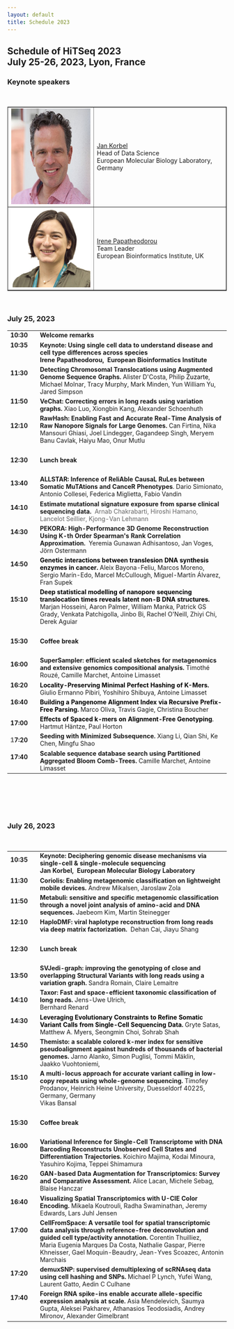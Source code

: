 ```yaml
---
layout: default
title: Schedule 2023
---
```



<div class="box">
  <h2>Schedule of HiTSeq 2023<br />July 25-26, 2023, Lyon, France</h2>


  <h3>Keynote speakers</h3>
  <br />
  <table width="100%" border="1">
    <tbody>
      <tr>
        <td><img src="images/korbel.jpg" alt="Jan Korbel" title="Jan Korbel"
                 style="width: 220px; height: 220px;" /><br />
        </td>
        <td><a href="https://www.embl.org/groups/korbel/">Jan Korbel</a><br />
          Head of Data Science<br />
          European Molecular Biology Laboratory, Germany</td>
      </tr>
      <tr>
        <td><img src="images/irene.jpg" alt="Irene Papatheodorou" title="Irene Papatheodorou" /><br />
        </td>
        <td><a href="https://www.ebi.ac.uk/people/person/irene-papatheodorou/">Irene
            Papatheodorou</a><br />
          <span style="color: #222222;"></span>Team Leader<br />
          European Bioinformatics Institute, UK</td>
      </tr>
    </tbody>
  </table>
  <p><br />
  </p>
  <h3>July 25, 2023</h3>
  <table style="width: 100%;" border="0">
    <tbody>
      <tr>
        <td><strong>10:30</strong></td>
        <td><br />
        </td>
        <td><strong>Welcome remarks</strong></td>
      </tr>
      <tr>
        <td><strong>10:35<br />
            <br />
            <br />
        </strong></td>
        <td><br />
        </td>
        <td><strong>Keynote: </strong><strong>Using single cell data to
            understand disease and cell type differences across species<br />
            Irene Papatheodorou,  European Bioinformatics Institute<br />
        </strong></td>
      </tr>
      <tr>
        <td><strong>11:30<br />
            <br />
            <br />
        </strong></td>
        <td><br />
        </td>
        <td><strong>Detecting Chromosomal Translocations using Augmented
            Genome Sequence Graphs.</strong> Alister D'Costa, Philip <span
								       style="color: black;">Zuzarte</span>, Michael Molnar, Tracy
          Murphy, Mark Minden, Yun William Yu, <br />
          Jared Simpson</td>
      </tr>
      <tr>
        <td><strong>11:50<br />
            <br />
        </strong></td>
        <td><br />
        </td>
        <td><strong>VeChat: Correcting errors in long reads using
            variation graphs.</strong> Xiao Luo, Xiongbin Kang,
          Alexander Schoenhuth</td>
      </tr>
      <tr>
        <td><strong>12:10<br />
            <br />
        </strong></td>
        <td><br />
        </td>
        <td><strong>RawHash: Enabling Fast and Accurate Real-Time
            Analysis of Raw Nanopore Signals for Large Genomes.</strong>
          Can Firtina, Nika Mansouri Ghiasi, Joel Lindegger, Gagandeep
          Singh, Meryem Banu Cavlak, Haiyu Mao, Onur Mutlu</td>
      </tr>
      <tr>
        <td><strong><br />
        </strong></td>
        <td><br />
        </td>
        <td><br />
        </td>
      </tr>
      <tr>
        <td><strong>12:30</strong></td>
        <td><br />
        </td>
        <td><strong>Lunch break</strong></td>
      </tr>
      <tr>
        <td><strong><br />
        </strong></td>
        <td><br />
        </td>
        <td><br />
        </td>
      </tr>
      <tr>
        <td><strong>13:40<br />
            <br />
        </strong></td>
        <td><br />
        </td>
        <td><strong>ALLSTAR: Inference of ReliAble CausaL RuLes between
            Somatic MuTAtions and CanceR Phenotypes</strong>. Dario
          Simionato, Antonio Collesei, Federica Miglietta, Fabio Vandin</td>
      </tr>
      <tr>
        <td><strong>14:10<br />
            <br />
        </strong></td>
        <td><br />
        </td>
        <td><strong>Estimate mutational signature exposure from sparse
            clinical sequencing data.  </strong><span style="color: #656565;">Arnab
            Chakrabarti, Hiroshi Hamano, Lancelot Seillier, Kjong-Van
            Lehmann</span><strong></strong></td>
      </tr>
      <tr>
        <td><strong>14:30<br />
            <br />
            <br />
        </strong></td>
        <td><br />
        </td>
        <td><strong>PEKORA: High-Performance 3D Genome Reconstruction
            Using K-th Order Spearman's Rank Correlation Approximation. </strong>
          Yeremia Gunawan Adhisantoso, Jan Voges, Jörn Ostermann</td>
      </tr>
      <tr>
        <td><strong>14:50<br />
            <br />
            <br />
        </strong></td>
        <td><br />
        </td>
        <td><strong style="color: black;">Genetic interactions between
            translesion DNA synthesis enzymes in cancer.</strong> Aleix
          Bayona-Feliu, Marcos Moreno, Sergio Marín-Edo, Marcel
          McCullough, Miguel-Martín Álvarez, Fran Supek</td>
      </tr>
      <tr>
        <td><strong>15:10<br />
            <br />
            <br />
        </strong></td>
        <td><br />
        </td>
        <td><strong style="color: black;">Deep statistical modelling of
            nanopore sequencing translocation times reveals latent non-B
            DNA structures.</strong> Marjan Hosseini, Aaron Palmer,
          William Manka, Patrick GS Grady, Venkata Patchigolla, Jinbo
          Bi, Rachel O'Neill, Zhiyi Chi, Derek Aguiar</td>
      </tr>
      <tr>
        <td><strong><br />
        </strong></td>
        <td><br />
        </td>
        <td><br />
        </td>
      </tr>
      <tr>
        <td><strong>15:30</strong></td>
        <td><br />
        </td>
        <td><strong>Coffee break</strong></td>
      </tr>
      <tr>
        <td><strong><br />
        </strong></td>
        <td><br />
        </td>
        <td><br />
        </td>
      </tr>
      <tr>
        <td><strong>16:00<br />
            <br />
        </strong></td>
        <td><br />
        </td>
        <td><strong>SuperSampler: efficient scaled sketches for
            metagenomics and extensive genomics compositional analysis.
          </strong>Timothé Rouzé, Camille Marchet, Antoine Limasset</td>
      </tr>
      <tr>
        <td><strong>16:20<br />
            <br />
        </strong></td>
        <td><br />
        </td>
        <td><strong style="color: black;">Locality-Preserving Minimal
            Perfect Hashing of K-Mers.</strong> Giulio Ermanno Pibiri,
          Yoshihiro Shibuya, Antoine Limasset</td>
      </tr>
      <tr>
        <td><strong>16:40<br />
            <br />
        </strong></td>
        <td><br />
        </td>
        <td><strong style="color: black;">Building a Pangenome Alignment
            Index via Recursive Prefix-Free Parsing.</strong> Marco
          Oliva, Travis Gagie, Christina Boucher</td>
      </tr>
      <tr>
        <td><strong>17:00<br />
        </strong></td>
        <td><br />
        </td>
        <td><strong style="color: black;">Effects of Spaced k-mers on
            Alignment-Free Genotyping</strong><span style="color: black;">.</span>
          Hartmut Häntze, Paul Horton</td>
      </tr>
      <tr>
        <td><strong><span style="color: #656565;">1</span>7:20<br />
        </strong></td>
        <td> <br />
        </td>
        <td><strong>Seeding with Minimized Subsequence. </strong>Xiang
          Li, Qian Shi, Ke Chen, Mingfu Shao</td>
      </tr>
      <tr>
        <td><strong>17:40<br />
            <br />
        </strong></td>
        <td><br />
        </td>
        <td><strong>Scalable sequence database search using Partitioned
            Aggregated Bloom Comb-Trees.</strong> Camille Marchet,
          Antoine Limasset</td>
      </tr>
    </tbody>
  </table>
  <p><br />
  </p>
  <h1> </h1>
  <br />
  <h3>July 26, 2023</h3>
  <br />
  <table style="width: 100%;" border="0">
    <tbody>
      <tr>
        <td><strong>10:35<br />
            <br />
        </strong> </td>
        <td><br />
        </td>
        <td><strong>Keynote: </strong><strong>Deciphering genomic
            disease mechanisms via single-cell &amp; single-molecule
            sequencing<strong><br />
          </strong></strong><strong>Jan Korbel,  European Molecular
            Biology Laboratory<br />
        </strong> </td>
      </tr>
      <tr>
        <td><strong>11:30<br />
            <br />
        </strong> </td>
        <td> <br />
        </td>
        <td><strong>Coriolis: Enabling metagenomic classification on
            lightweight mobile devices.</strong> Andrew Mikalsen,
          Jaroslaw Zola<br />
        </td>
      </tr>
      <tr>
        <td><strong>11:50<br />
            <br />
        </strong> </td>
        <td> <br />
        </td>
        <td><strong>Metabuli: sensitive and specific metagenomic
            classification through a novel joint analysis of amino-acid
            and DNA sequences.</strong> Jaebeom Kim, Martin Steinegger<br />
        </td>
      </tr>
      <tr>
        <td><strong>12:10<br />
            <br />
        </strong> </td>
        <td><br />
        </td>
        <td><strong>HaploDMF: viral haplotype reconstruction from long
            reads via deep matrix factorization.</strong>  Dehan Cai,
          Jiayu Shang</td>
      </tr>
      <tr>
        <td><strong> </strong><br />
        </td>
        <td><br />
        </td>
        <td><br />
        </td>
      </tr>
      <tr>
        <td><strong>12:30<br />
        </strong> </td>
        <td><br />
        </td>
        <td><strong>Lunch break</strong><br />
        </td>
      </tr>
      <tr>
        <td><strong><br />
        </strong></td>
        <td><br />
        </td>
        <td><br />
        </td>
      </tr>
      <tr>
        <td><strong>13:50<br />
        </strong></td>
        <td><br />
        </td>
        <td><strong>SVJedi-graph: improving the genotyping of close and
            overlapping Structural Variants with long reads using a
            variation graph.</strong> Sandra Romain, Claire Lemaitre</td>
      </tr>
      <tr>
        <td><strong>14:10<br />
        </strong></td>
        <td><br />
        </td>
        <td><strong>Taxor: Fast and space-efficient taxonomic
            classification of long reads. </strong>Jens-Uwe Ulrich, <br />
          Bernhard Renard</td>
      </tr>
      <tr>
        <td><strong>14:30<br />
            <br />
        </strong> </td>
        <td><br />
        </td>
        <td><strong style="color: black;">Leveraging Evolutionary
            Constraints to Refine Somatic Variant Calls from Single-Cell
            Sequencing Data.</strong> Gryte Satas, Matthew A. Myers,
          Seongmin Choi, Sohrab Shah<br />
        </td>
      </tr>
      <tr>
        <td><strong>14:50<br />
            <br />
            <br />
        </strong> </td>
        <td><br />
        </td>
        <td><strong>Themisto: a scalable colored k-mer index for
            sensitive pseudoalignment against hundreds of thousands of
            bacterial genomes.</strong> Jarno Alanko, Simon Puglisi,
          Tommi Mäklin, <br />
          Jaakko Vuohtoniemi, </td>
      </tr>
      <tr>
        <td><strong>15:10<br />
            <br />
            <br />
            <br />
        </strong> </td>
        <td><br />
        </td>
        <td><strong>A multi-locus approach for accurate variant calling
            in low-copy repeats using whole-genome sequencing.</strong>
          Timofey Prodanov, Heinrich Heine University, Duesseldorf
          40225, Germany, Germany<br />
          Vikas Bansal<br />
        </td>
      </tr>
      <tr>
        <td><strong><br />
        </strong> </td>
        <td><br />
        </td>
        <td><br />
        </td>
      </tr>
      <tr>
        <td><strong>15:30<br />
        </strong> </td>
        <td><br />
        </td>
        <td><strong>Coffee break</strong><br />
        </td>
      </tr>
      <tr>
        <td><strong><br />
        </strong> </td>
        <td><br />
        </td>
        <td><br />
        </td>
      </tr>
      <tr>
        <td><strong>16:00<br />
            <br />
            <br />
        </strong> </td>
        <td><br />
        </td>
        <td><strong>Variational Inference for Single-Cell Transcriptome
            with DNA Barcoding Reconstructs Unobserved Cell States and
            Differentiation Trajectories. </strong>Koichiro Majima,
          Kodai Minoura, <br />
          Yasuhiro Kojima, Teppei Shimamura <br />
        </td>
      </tr>
      <tr>
        <td><strong>16:20<br />
            <br />
        </strong> </td>
        <td><br />
        </td>
        <td><strong>GAN-based Data Augmentation for Transcriptomics:
            Survey and Comparative Assessment. </strong>Alice Lacan,
          Michele Sebag, Blaise Hanczar<br />
        </td>
      </tr>
      <tr>
        <td><strong>16:40<br />
            <br />
        </strong> </td>
        <td><br />
        </td>
        <td><strong>Visualizing Spatial Transcriptomics with U-CIE Color
            Encoding.</strong> Mikaela Koutrouli, Radha Swaminathan,
          Jeremy Edwards, Lars Juhl Jensen<br />
        </td>
      </tr>
      <tr>
        <td><strong>17:00<br />
            <br />
            <br />
            <br />
        </strong> </td>
        <td><br />
        </td>
        <td><strong>CellFromSpace: A versatile tool for spatial
            transcriptomic data analysis through reference-free
            deconvolution and guided cell type/activity annotation.</strong>
          Corentin Thuilliez, <br />
          Maria Eugenia Marques Da Costa, Nathalie Gaspar, Pierre
          Khneisser, Gael Moquin-Beaudry, Jean-Yves Scoazec, Antonin
          Marchais<br />
        </td>
      </tr>
      <tr>
        <td><strong>17:20<br />
            <br />
        </strong></td>
        <td><br />
        </td>
        <td><strong>demuxSNP: supervised demultiplexing of scRNAseq data
            using cell hashing and SNPs.</strong> Michael P Lynch, Yufei
          Wang, Laurent Gatto, Aedin C Culhane</td>
      </tr>
      <tr>
        <td><strong>17:40<br />
            <br />
            <br />
        </strong></td>
        <td><br />
        </td>
        <td><strong>Foreign RNA spike-ins enable accurate
            allele-specific expression analysis at scale. </strong>Asia
          Mendelevich, Saumya Gupta, Aleksei Pakharev, Athanasios
          Teodosiadis, Andrey Mironov, Alexander Gimelbrant</td>
      </tr>
    </tbody>
  </table>
  <p><br />
  </p>
  <br />
</div>

